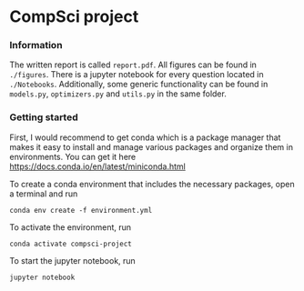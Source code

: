 # CompSci project

### Information

The written report is called ```report.pdf```. All figures can be found in ```./figures```. There is a jupyter notebook for every question located in ```./Notebooks```. Additionally, some generic functionality can be found in ```models.py```, ```optimizers.py``` and ```utils.py``` in the same folder.

### Getting started

First, I would recommend to get conda which is a package manager that makes it easy to install and manage various packages and organize them in environments. You can get it here
https://docs.conda.io/en/latest/miniconda.html

To create a conda environment that includes the necessary packages, open a terminal and run
```
conda env create -f environment.yml
```

To activate the environment, run
```
conda activate compsci-project
```

To start the jupyter notebook, run
```
jupyter notebook
```




